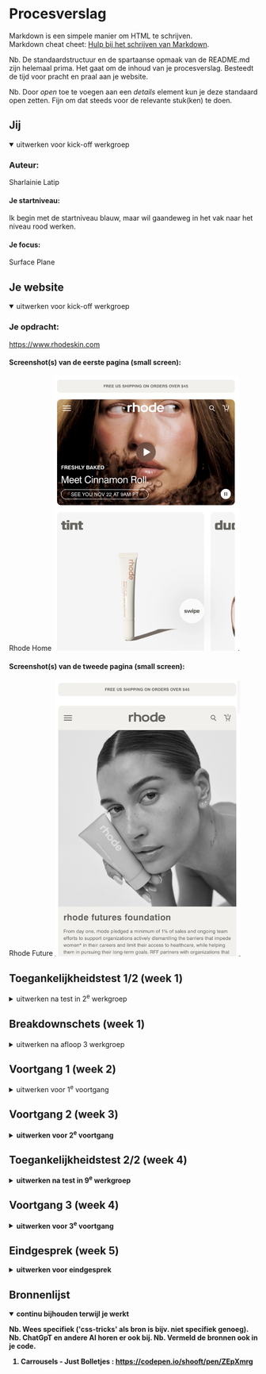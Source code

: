 # Procesverslag
Markdown is een simpele manier om HTML te schrijven.  
Markdown cheat cheet: [Hulp bij het schrijven van Markdown](https://github.com/adam-p/markdown-here/wiki/Markdown-Cheatsheet).

Nb. De standaardstructuur en de spartaanse opmaak van de README.md zijn helemaal prima. Het gaat om de inhoud van je procesverslag. Besteedt de tijd voor pracht en praal aan je website.

Nb. Door *open* toe te voegen aan een *details* element kun je deze standaard open zetten. Fijn om dat steeds voor de relevante stuk(ken) te doen.





## Jij

<details open>
  <summary>uitwerken voor kick-off werkgroep</summary>

  ### Auteur:
  Sharlainie Latip 

  #### Je startniveau:
  Ik begin met de startniveau blauw, maar wil gaandeweg in het vak naar het niveau rood werken.

  #### Je focus:
  Surface Plane
 
</details>





## Je website

<details open>
  <summary>uitwerken voor kick-off werkgroep</summary>

  ### Je opdracht:
  https://www.rhodeskin.com

  #### Screenshot(s) van de eerste pagina (small screen): 
  Rhode Home
  <img src="readme-images/rhode-home.png" width="375px" alt="home-pagina">

  #### Screenshot(s) van de tweede pagina (small screen):
  Rhode Future 
  <img src="readme-images/rhode-future.png" width="375px" alt="pagina-2">
 
</details>



## Toegankelijkheidstest 1/2 (week 1)

<details>
  <summary>uitwerken na test in 2<sup>e</sup> werkgroep</summary>

  ### Bevindingen
  Lijst met je bevindingen die in de test naar voren kwamen:

</details>



## Breakdownschets (week 1)

<details>
  <summary>uitwerken na afloop 3<sup></sup> werkgroep</summary>

  ### de hele pagina: 
  <img src="readme-images/breakdownschets2.jpg" width="375px" alt="breakdown van de hele pagina">

  ### dynamisch deel (bijv menu): 
  <img src="readme-images/breakdownschets.jpg" width="375px" alt="breakdown van een dynamisch deel">

  ### wellicht nog een dynamisch deel (bijv filter): 
  <img src="readme-images/dummy-plaatje.jpg" width="375px" alt="breakdown van nog een dynamisch deel">

</details>





## Voortgang 1 (week 2) 

<details>
  <summary>uitwerken voor 1<sup>e</sup> voortgang</summary>

  ### Stand van zaken
  Ik had eerst de website Gucci gekozen, alleen wou ik toch wel een andere site kiezen en dat is Rhode Skin geworden. Vandaar dat ik nog niet de toegankelijksheidstest heb kunnen doen. Die ben ik wel van plan om z.s.m. te doen. 
  De eerste html pagina maken van de website die ik wil namaken ging wel goed. Ik heb voornamelijk alleen de basics erin gezet, maar dan zonder de imgs nog erin. Daarnaast heb ik ook breakdownschetsen gemaakt van de eerste pagina en het menu deel. Echter, kwam ik tijdens het voortgangsgesprek achter dat de tweede breakdownschets over de tweede pagina moet zijn, die ik wil namaken van de website. 
  De stof is best te doen, maar wel wat lastig, omdat ik er weer in moet komen maar met oefenen en de opdrachten maken zal het wel lukken. 


  ### Agenda voor meeting
  samen met je groepje opstellen


  ### Verslag van meeting
  hier na afloop snel de uitkomsten van de meeting vastleggen

  Alyaman:
  SVG's moeten altijd lokaal worden opgeslagen door de code van de originele site te kopiëren. Vermijd het gebruik van externe links, omdat de bronwebsite kan veranderen of worden verwijderd. Gebruik geen icoonbibliotheken zoals Font Awesome; download en beheer alle icoontjes zelf. Een button is bedoeld om een actie uit te voeren en mag niet worden gebruikt als navigatie-element. Als er geen zichtbare H1 op een pagina staat, voeg dan een H1 toe die met visually hidden CSS onzichtbaar is in de layout, maar toegankelijk blijft in de code. Gebruik divs voor grote structuuronderdelen zoals koppen en paragrafen, en spans alleen voor inline stijlaanpassingen binnen tekst.

  Sharlainie:
  Een button is bedoeld voor interactie op de pagina en werkt altijd samen met JavaScript. Hiermee blijf je op dezelfde pagina. Een href verwijst naar een andere pagina. Docent verwacht maximaal twee HTML-pagina's, één CSS-bestand en één JavaScript-bestand. Begin met de body, gevolgd door main, en stel de taalinstelling in op lang="en" voor betere toegankelijkheid.

  Maaike:
  Als er tijd over is, mogen er blokjes worden toegevoegd, waarbij een library gebruikt mag worden. Zorg dat overflow wordt afgesneden waar nodig. Gebruik geen alt-tekst bij achtergrondafbeeldingen of bij afbeeldingen zonder inhoudelijke functie. Voor afbeeldingen met bijschriften gebruik je een <figure> met <img> en <figcaption>. Het hamburger-menu wordt een <nav> zonder <ul>. Maak van alle afbeeldingen in de risprinten een lijstitems.  

  Een sectie bevat een <ul> en een afbeelding. Voor een carousel is een verticale overgang (van boven naar beneden) een uitzondering. Afbeeldingen in de carousel zijn knoppen, georganiseerd in een lijst, met JavaScript om de beelden te wisselen. Je mag tot vier afbeeldingen toevoegen, maar dat is niet verplicht. Gebruik bij voorkeur CSS-classes in plaats van nth-childselectors.  

  Maak de site zo duurzaam mogelijk. Gebruik <strong> om belangrijke tekst te markeren en <span> om tekst visueel te onderscheiden. Eén sectie bevat een <ul> met drie verschillende blokjes.
 

</details>





## Voortgang 2 (week 3)

<details>
  <summary>uitwerken voor 2<sup>e</sup> voortgang</summary>

  ### Stand van zaken
  Ik ben nog niet zeker wat ik wil doen, surface plane of responsive? Met de opmaak van de site gaat het wel goed maar ik heb wel moeite met de carrousels van de site en het maken van de hamburger menu. Ook lukt het niet goed om te font van de site in mijn eigen site te verwerken.


  ### Agenda voor meeting
  samen met je groepje opstellen

  - Afbeeldingen slaan wazig op maar komen zelf van de site vandaan. (Opnieuw downloaden en proberen).
  - Moet elk img een goede passend naam hebben want hoe het nu staat opgeslagen van de site heeft het lange namen etc.
  - Advies voor het maken van menu.
  - Hoe krijg ik de juiste font van website? En hoe moet ik het in css zetten?

  ### Verslag van meeting
  hier na afloop snel de uitkomsten van de meeting vastleggen

  Alex
  Gebruik in Chrome Inspecteren > Network > Font om gebruikte lettertypes te vinden. 
  Gebruik de reduce motion-query om animaties te pauzeren indien nodig. Zorg voor een foutloze validator-check en gebruik geen spaties in bestandsnamen vervang ze door - of _. Met flexbox kun je tekst onder afbeeldingen ordenen door de volgorde met order te bepalen.

  Alyaman
  Je kunt een YouTube video insluiten via Delen > Insluiten, waarbij het handig is om afspeelbediening aan te zetten. Kopieer en plak de code in je website; de video werkt dan meteen. Een video kan ook als pop-up functioneren, vergelijkbaar met een hamburger-menu, inclusief een sluitkruisje met dezelfde styling.

  Maaike
  Maak een samenvatting van je toegankelijkheidsonderzoek in de chatbox voor het dynamische deel. Gebruik margins om de afstand tussen twee losse paragrafen aan te passen. Wat betreft de bannertekst die niet doorloopt, dit kan momenteel niet opgelost worden, dus laat het zoals het is. Als je hamburger-menu niet werkt en je het bovenin rechts wilt plaatsen, zullen we daar dinsdag in de les verder mee aan de slag gaan. Zorg ervoor dat de eenvoudigere taken al afgerond zijn, zodat we ons dan op de complexe zaken kunnen richten.

  Sharlainie
  Kijk naar de validatie errors. Script moet boven body staan. Surface plane of responsive? Maak keuze.



</details>





## Toegankelijkheidstest 2/2 (week 4)

<details>
  <summary>uitwerken na test in 9<sup>e</sup> werkgroep</summary>

  ### Bevindingen
  Lijst met je bevindingen die in de test naar voren kwamen (geef ook aan wat er verbeterd is):

</details>





## Voortgang 3 (week 4)

<details>
  <summary>uitwerken voor 3<sup>e</sup> voortgang</summary>

  ### Stand van zaken
  Ik heb toch de keuze gemaakt om de focus te houden op de surface plane. Het responsive maken van de site zal waarschijnlijk toch iets moeilijker gaan, vooral bij het maken van de hamburger menu. Met het maken van de carrousels van de site gaat het wat beter alleen qua css styling heb ik nog wel moeilijkheden ermee.


  ### Agenda voor meeting
  samen met je groepje opstellen

  - Error code van div. Hoe kan ik dit fixen?
  - Menu nog lastig om te maken. Snap het niet helemaal.


  ### Verslag van meeting
  hier na afloop snel de uitkomsten van de meeting vastleggen

  Alex
  Voor const light en dark mode kan je beter id februiken. Valideren in HTML belangrijk, blijven doen. Meer hierop letten in HTML, CSS minder structuur Tijdens mondeling wordt er ook gevraagd hoe de toegankelijkheid werkt met de site. 

  Maaike

  Alyaman
  Geef hoofdstukjes/headers een titel anders zie je niet waar je bent. Geef elke section een heading. Begin eerst met mobile first. Maak gebruik van @media. SVG aniaties??

  Sharlainie
  Div gesloten maar welke div sluit ik?? Tekst van navigatiebolletjes zijn zichtbaar maar die wil ik niet zichtbaar hebben > kan je doen door gebruik te maken van aria labels. Dit voegt informatie toe voor de screenreader. Ook kan ik he tgebruiken in hamburger menu. 

</details>





## Eindgesprek (week 5)

<details>
  <summary>uitwerken voor eindgesprek</summary>

  ### Je uitkomst - karakteristiek screenshots:
  <img src="readme-images/dummy-plaatje.jpg" width="375px" alt="uitomst opdracht 1">


  ### Dit ging goed/Heb ik geleerd: 
  Korte omschrijving met plaatjes

  <img src="readme-images/dummy-plaatje.jpg" width="375px" alt="top">


  ### Dit was lastig/Is niet gelukt:
  Korte omschrijving met plaatjes

  <img src="readme-images/dummy-plaatje.jpg" width="375px" alt="bummer">
</details>





## Bronnenlijst

<details open>
  <summary>continu bijhouden terwijl je werkt</summary>

  Nb. Wees specifiek ('css-tricks' als bron is bijv. niet specifiek genoeg). 
  Nb. ChatGpT en andere AI horen er ook bij.
  Nb. Vermeld de bronnen ook in je code.

  1. Carrousels - Just Bolletjes : https://codepen.io/shooft/pen/ZEpXmrg
 

</details>